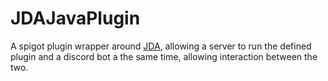 # JDAJavaPlugin
A spigot plugin wrapper around [JDA](https://awesomeopensource.com/project/DV8FromTheWorld/JDA), allowing a server to run the defined plugin and a discord bot a the same time, allowing interaction between the two.
